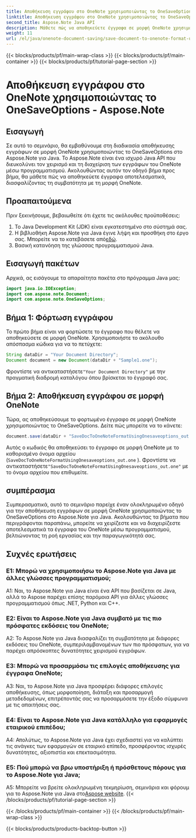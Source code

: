 ```yaml
---
title: Αποθήκευση εγγράφου στο OneNote χρησιμοποιώντας το OneSaveOptions - Aspose.Note
linktitle: Αποθήκευση εγγράφου στο OneNote χρησιμοποιώντας το OneSaveOptions - Aspose.Note
second_title: Aspose.Note Java API
description: Μάθετε πώς να αποθηκεύετε έγγραφα σε μορφή OneNote χρησιμοποιώντας το OneSaveOptions στο Aspose.Note για Java. Βελτιώστε τη ροή εργασιών σας με αυτό το ολοκληρωμένο σεμινάριο.
weight: 11
url: /el/java/onenote-document-saving/save-document-to-onenote-format-using-onesaveoptions/
---
```


{{< blocks/products/pf/main-wrap-class >}}
{{< blocks/products/pf/main-container >}}
{{< blocks/products/pf/tutorial-page-section >}}

# Αποθήκευση εγγράφου στο OneNote χρησιμοποιώντας το OneSaveOptions - Aspose.Note

## Εισαγωγή

Σε αυτό το σεμινάριο, θα εμβαθύνουμε στη διαδικασία αποθήκευσης εγγράφων σε μορφή OneNote χρησιμοποιώντας το OneSaveOptions στο Aspose.Note για Java. Το Aspose.Note είναι ένα ισχυρό Java API που διευκολύνει τον χειρισμό και τη διαχείριση των εγγράφων του OneNote μέσω προγραμματισμού. Ακολουθώντας αυτόν τον οδηγό βήμα προς βήμα, θα μάθετε πώς να αποθηκεύετε έγγραφα αποτελεσματικά, διασφαλίζοντας τη συμβατότητα με τη μορφή OneNote.

## Προαπαιτούμενα

Πριν ξεκινήσουμε, βεβαιωθείτε ότι έχετε τις ακόλουθες προϋποθέσεις:
1. Το Java Development Kit (JDK) είναι εγκατεστημένο στο σύστημά σας.
2.  Η βιβλιοθήκη Aspose.Note για Java έγινε λήψη και προσθήκη στο έργο σας. Μπορείτε να το κατεβάσετε από[εδώ](https://releases.aspose.com/note/java/).
3. Βασική κατανόηση της γλώσσας προγραμματισμού Java.

## Εισαγωγή πακέτων

Αρχικά, ας εισάγουμε τα απαραίτητα πακέτα στο πρόγραμμα Java μας:

```java
import java.io.IOException;
import com.aspose.note.Document;
import com.aspose.note.OneSaveOptions;
```

## Βήμα 1: Φόρτωση εγγράφου

Το πρώτο βήμα είναι να φορτώσετε το έγγραφο που θέλετε να αποθηκεύσετε σε μορφή OneNote. Χρησιμοποιήστε το ακόλουθο απόσπασμα κώδικα για να το πετύχετε:

```java
String dataDir = "Your Document Directory";
Document document = new Document(dataDir + "Sample1.one");
```

 Φροντίστε να αντικαταστήσετε`"Your Document Directory"` με την πραγματική διαδρομή καταλόγου όπου βρίσκεται το έγγραφό σας.

## Βήμα 2: Αποθήκευση εγγράφου σε μορφή OneNote

Τώρα, ας αποθηκεύσουμε το φορτωμένο έγγραφο σε μορφή OneNote χρησιμοποιώντας το OneSaveOptions. Δείτε πώς μπορείτε να το κάνετε:

```java
document.save(dataDir + "SaveDocToOneNoteFormatUsingOnesaveoptions_out.one", new OneSaveOptions());
```

Αυτός ο κωδικός θα αποθηκεύσει το έγγραφο σε μορφή OneNote με το καθορισμένο όνομα αρχείου (`SaveDocToOneNoteFormatUsingOnesaveoptions_out.one` ). Φροντίστε να αντικαταστήσετε`"SaveDocToOneNoteFormatUsingOnesaveoptions_out.one"` με το όνομα αρχείου που επιθυμείτε.

## συμπέρασμα

Συμπερασματικά, αυτό το σεμινάριο παρείχε έναν ολοκληρωμένο οδηγό για την αποθήκευση εγγράφων σε μορφή OneNote χρησιμοποιώντας το OneSaveOptions στο Aspose.Note για Java. Ακολουθώντας τα βήματα που περιγράφονται παραπάνω, μπορείτε να χειρίζεστε και να διαχειρίζεστε αποτελεσματικά τα έγγραφα του OneNote μέσω προγραμματισμού, βελτιώνοντας τη ροή εργασίας και την παραγωγικότητά σας.

## Συχνές ερωτήσεις

### Ε1: Μπορώ να χρησιμοποιήσω το Aspose.Note για Java με άλλες γλώσσες προγραμματισμού;

A1: Ναι, το Aspose.Note για Java είναι ένα API που βασίζεται σε Java, αλλά το Aspose παρέχει επίσης παρόμοια API για άλλες γλώσσες προγραμματισμού όπως .NET, Python και C++.

### Ε2: Είναι το Aspose.Note για Java συμβατό με τις πιο πρόσφατες εκδόσεις του OneNote;

A2: Το Aspose.Note για Java διασφαλίζει τη συμβατότητα με διάφορες εκδόσεις του OneNote, συμπεριλαμβανομένων των πιο πρόσφατων, για να παρέχει απρόσκοπτες δυνατότητες χειρισμού εγγράφων.

### Ε3: Μπορώ να προσαρμόσω τις επιλογές αποθήκευσης για έγγραφα OneNote;

A3: Ναι, το Aspose.Note για Java προσφέρει διάφορες επιλογές αποθήκευσης, όπως μορφοποίηση, διάταξη και προσαρμογή μεταδεδομένων, επιτρέποντάς σας να προσαρμόσετε την έξοδο σύμφωνα με τις απαιτήσεις σας.

### Ε4: Είναι το Aspose.Note για Java κατάλληλο για εφαρμογές εταιρικού επιπέδου;

A4: Απολύτως, το Aspose.Note για Java έχει σχεδιαστεί για να καλύπτει τις ανάγκες των εφαρμογών σε εταιρικό επίπεδο, προσφέροντας ισχυρές δυνατότητες, αξιοπιστία και επεκτασιμότητα.

### Ε5: Πού μπορώ να βρω υποστήριξη ή πρόσθετους πόρους για το Aspose.Note για Java;

 A5: Μπορείτε να βρείτε ολοκληρωμένη τεκμηρίωση, σεμινάρια και φόρουμ για το Aspose.Note για Java στο[Aspose website](https://forum.aspose.com/c/note/28).
{{< /blocks/products/pf/tutorial-page-section >}}

{{< /blocks/products/pf/main-container >}}
{{< /blocks/products/pf/main-wrap-class >}}

{{< blocks/products/products-backtop-button >}}
